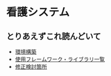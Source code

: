 # 看護システム

## とりあえずこれ読んどいて
- [環境構築](./documents/環境構築.md)
- [使用フレームワーク・ライブラリ一覧](./documents/使用フレームワーク・ライブラリ一覧.md)
- [修正検討箇所](./documents/修正検討箇所.md)
